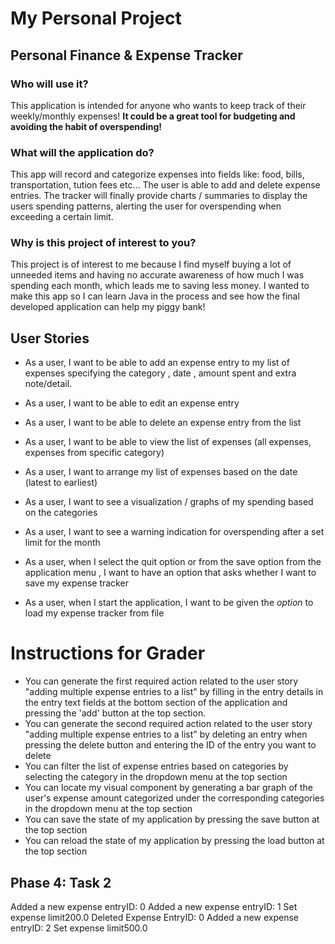 # My Personal Project

## Personal Finance & Expense Tracker 

### Who will use it? 
This application is intended for anyone who wants to keep track of their weekly/monthly expenses! **It could be a great tool for budgeting and avoiding the habit of overspending!**

### What will the application do? 
This app will record and categorize expenses into fields like: food, bills, transportation, tution fees etc...
The user is able to add and delete expense entries.  The tracker will finally provide charts / summaries to display the users spending patterns, alerting the user for overspending when exceeding a certain limit.

### Why is this project of interest to you?
This project is of interest to me because I find myself buying a lot of unneeded items and having no accurate awareness of how much I was spending each month, which leads me to saving less money. I wanted to make this app so I can learn Java in the process and see how the final developed application can help my piggy bank! 


## **User Stories**
- As a user, I want to be able to add an expense entry to my list of expenses specifying the category , date , amount spent and extra note/detail.
- As a user, I want to be able to edit an expense entry 
- As a user, I want to be able to delete an expense entry from the list
- As a user, I want to be able to view the list of expenses (all expenses, expenses from specific category)
- As a user, I want to arrange my list of expenses based on the date (latest to earliest)
- As a user, I want to see a visualization / graphs of my spending based on the categories
- As a user, I want to see a warning indication for overspending after a set limit for the month

- As a user, when I select the quit option or from the save option from the application menu , I want to have an option that asks whether I want to save my expense tracker
- As a user, when I start the application, I want to be given the *option* to load my expense tracker from file

# Instructions for Grader

- You can generate the first required action related to the user story "adding multiple expense entries to a list" by filling in the entry details in the entry text fields at the bottom section of the application and pressing the 'add' button at the top section.
- You can generate the second required action related to the user story "adding multiple expense entries to a list" by deleting an entry when pressing the delete button and entering the ID of the entry you want to delete
- You can filter the list of expense entries based on categories by selecting the category in the dropdown menu at the top section
- You can locate my visual component by generating a bar graph of the user's expense amount categorized under the corresponding categories in the dropdown menu at the top section
- You can save the state of my application by pressing the save button at the top section
- You can reload the state of my application by pressing the load button at the top section

## **Phase 4: Task 2**
Added a new expense entryID: 0
Added a new expense entryID: 1
Set expense limit200.0
Deleted Expense EntryID: 0
Added a new expense entryID: 2
Set expense limit500.0

